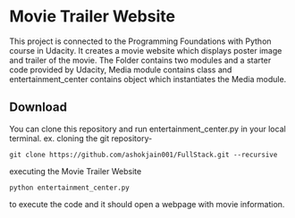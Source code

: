 Movie Trailer Website
======================
This project is connected to the Programming Foundations with Python course in Udacity.
It creates a movie website which displays poster image and trailer of the movie.
The Folder contains two modules and a starter code provided by Udacity, Media module contains class
and entertainment_center contains object which instantiates the Media module.

## Download

You can clone this repository and run entertainment_center.py in your local terminal.
ex.
cloning the git repository-
```
git clone https://github.com/ashokjain001/FullStack.git --recursive
```

executing the Movie Trailer Website

```
python entertainment_center.py
```

to execute the code and it should open a webpage with movie information.

